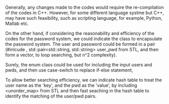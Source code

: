 Generally, any changes made to the codes would require the re-compilation of the codes in C++. However, for some different language systme but C++, may have such feasibility, such as scripting language, for example, Python, Matlab etc.

On the other hand, if considering the reasonability and efficiency of the codes for the password system, we could indicate the class to encapsulate the password system. The user and password could be formed in a pair (#inlcude <algorithm>, std::pair<std::string, std::string> user_pwd from STL, and then form a vector, to loop searching, but n^2 complexity). 

Surely, the enum class could be used for including the input users and pwds, and then use case-switch to replace if-else statement;

To allow better searching efficiency, we can indicate hash table to treat the user name as the 'key', and the pwd as the 'value', by including <unorder_map> from STL and then fast seaching in the hash table to identify the matching of the user/pwd pairs. 